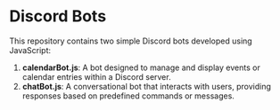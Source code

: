 # Discord Bots

This repository contains two simple Discord bots developed using JavaScript:

1. **calendarBot.js**: A bot designed to manage and display events or calendar entries within a Discord server.
2. **chatBot.js**: A conversational bot that interacts with users, providing responses based on predefined commands or messages.
